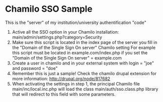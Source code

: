 Chamilo SSO Sample
==================

 This is the "server" of my institution/university authentification "code"
  
  1. Active all the SSO option in your Chamilo installation: main/admin/settings.php?category=Security
  2. Make sure this script is located in the index page of the server you fill in the "Domain of the Single Sign On server" Chamilo setting
     For example this script must be located in example.com/index.php if you set the "Domain of the Single Sign On server" = example.com
  3. Create a user in chamilo and in your external system with login = "joe" and password = "doe"  
  4. Remember this is just a sample! Check the chamilo drupal extension for more information: 
     http://drupal.org/node/817682
  5. When activating the settings in step 1, the principal Chamilo file main/inc/local.inc.php will load the class main/auth/sso.class.php library 
     that will redirect to this field with some parameters.
